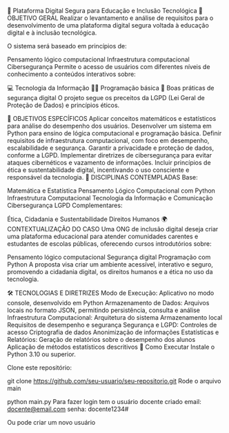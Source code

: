 🧠 Plataforma Digital Segura para Educação e Inclusão Tecnológica
🎯 OBJETIVO GERAL
Realizar o levantamento e análise de requisitos para o desenvolvimento de uma plataforma digital segura voltada à educação digital e à inclusão tecnológica.

O sistema será baseado em princípios de:

Pensamento lógico computacional
Infraestrutura computacional
Cibersegurança
Permite o acesso de usuários com diferentes níveis de conhecimento a conteúdos interativos sobre:

💻 Tecnologia da Informação
🧑‍💻 Programação básica
🔐 Boas práticas de segurança digital
O projeto segue os preceitos da LGPD (Lei Geral de Proteção de Dados) e princípios éticos.

🎯 OBJETIVOS ESPECÍFICOS
Aplicar conceitos matemáticos e estatísticos para análise do desempenho dos usuários.
Desenvolver um sistema em Python para ensino de lógica computacional e programação básica.
Definir requisitos de infraestrutura computacional, com foco em desempenho, escalabilidade e segurança.
Garantir a privacidade e proteção de dados, conforme a LGPD.
Implementar diretrizes de cibersegurança para evitar ataques cibernéticos e vazamento de informações.
Incluir princípios de ética e sustentabilidade digital, incentivando o uso consciente e responsável da tecnologia.
🧩 DISCIPLINAS CONTEMPLADAS
Base:

Matemática e Estatística
Pensamento Lógico Computacional com Python
Infraestrutura Computacional
Tecnologia da Informação e Comunicação
Cibersegurança
LGPD
Complementares:

Ética, Cidadania e Sustentabilidade
Direitos Humanos
🌍 CONTEXTUALIZAÇÃO DO CASO
Uma ONG de inclusão digital deseja criar uma plataforma educacional para atender comunidades carentes e estudantes de escolas públicas, oferecendo cursos introdutórios sobre:

Pensamento lógico computacional
Segurança digital
Programação com Python
A proposta visa criar um ambiente acessível, interativo e seguro, promovendo a cidadania digital, os direitos humanos e a ética no uso da tecnologia.

🛠️ TECNOLOGIAS E DIRETRIZES
Modo de Execução: Aplicativo no modo console, desenvolvido em Python
Armazenamento de Dados: Arquivos locais no formato JSON, permitindo persistência, consulta e análise
Infraestrutura Computacional:
Arquitetura do sistema
Armazenamento local
Requisitos de desempenho e segurança
Segurança e LGPD:
Controles de acesso
Criptografia de dados
Anonimização de informações
Estatísticas e Relatórios:
Geração de relatórios sobre o desempenho dos alunos
Aplicação de métodos estatísticos descritivos
🚀 Como Executar
Instale o Python 3.10 ou superior.

Clone este repositório:

git clone https://github.com/seu-usuario/seu-repositorio.git
Rode o arquivo main

python main.py
Para fazer login tem o usuário docente criado email: docente@email.com senha: docente1234#

Ou pode criar um novo usuário
